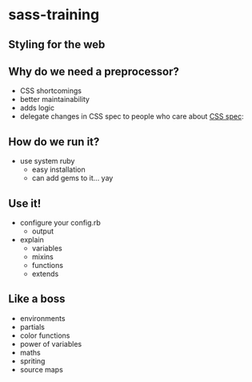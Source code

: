 sass-training
==========

## Styling for the web

## Why do we need a preprocessor?
- CSS shortcomings
- better maintainability
- adds logic
- delegate changes in CSS spec to people who care about [CSS spec](http://www.w3.org/TR/CSS/):

## How do we run it?
- use system ruby
    - easy installation
    - can add gems to it... yay

## Use it!
- configure your config.rb
    - output
- explain
    - variables
    - mixins
    - functions
    - extends

## Like a boss
- environments
- partials
- color functions
- power of variables
- maths
- spriting
- source maps


